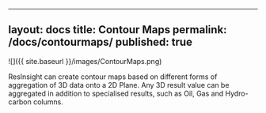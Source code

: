 
---
layout: docs
title: Contour Maps
permalink: /docs/contourmaps/
published: true
---


![]({{ site.baseurl }}/images/ContourMaps.png)

ResInsight can create contour maps based on different forms of aggregation of 3D data onto a 2D Plane. Any 3D result value can be aggregated in addition to specialised results, such as Oil, Gas and Hydro-carbon columns.
